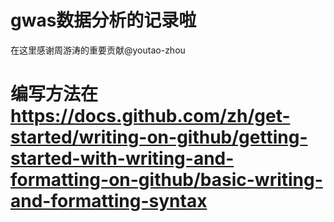 # gwas数据分析的记录啦

在这里感谢周游涛的重要贡献@youtao-zhou


# 编写方法在  https://docs.github.com/zh/get-started/writing-on-github/getting-started-with-writing-and-formatting-on-github/basic-writing-and-formatting-syntax
